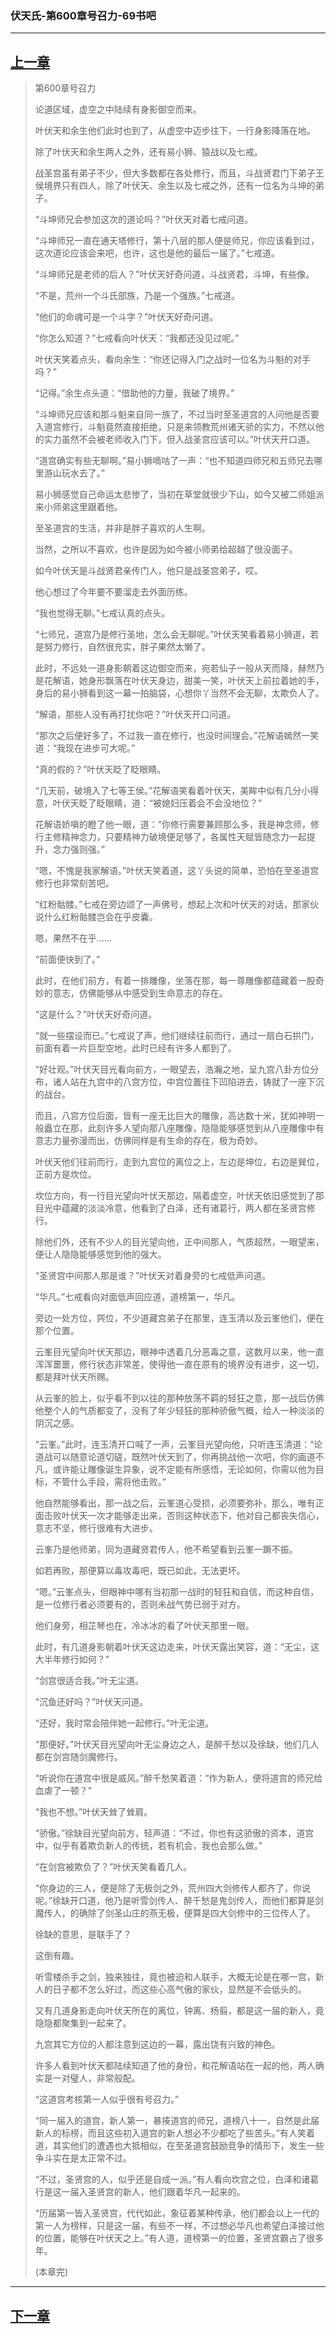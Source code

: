 ### 伏天氏-第600章号召力-69书吧

--------
[上一章](./a10bc5c09b3831807ba00c1d0d2a0498.md)
--------


>
>
>
>第600章号召力
>
>论道区域，虚空之中陆续有身影御空而来。
>
>叶伏天和余生他们此时也到了，从虚空中迈步往下，一行身影降落在地。
>
>除了叶伏天和余生两人之外，还有易小狮、猿战以及七戒。
>
>战圣宫虽有弟子不少，但大多数都在各处修行，而且，斗战贤君门下弟子王侯境界只有四人，除了叶伏天、余生以及七戒之外，还有一位名为斗坤的弟子。
>
>“斗坤师兄会参加这次的道论吗？”叶伏天对着七戒问道。
>
>“斗坤师兄一直在通天塔修行，第十八层的那人便是师兄，你应该看到过，这次道论应该会来吧，也许，这也是他的最后一届了。”七戒道。
>
>“斗坤师兄是老师的后人？”叶伏天好奇问道，斗战贤君，斗坤，有些像。
>
>“不是，荒州一个斗氏部族，乃是一个强族。”七戒道。
>
>“他们的命魂可是一个斗字？”叶伏天好奇问道。
>
>“你怎么知道？”七戒看向叶伏天：“我都还没见过呢。”
>
>叶伏天笑着点头，看向余生：“你还记得入门之战时一位名为斗魁的对手吗？”
>
>“记得。”余生点头道：“借助他的力量，我破了境界。”
>
>“斗坤师兄应该和那斗魁来自同一族了，不过当时至圣道宫的人问他是否要入道宫修行，斗魁竟然直接拒绝，只是来领教荒州诸天骄的实力，不然以他的实力虽然不会被老师收入门下，但入战圣宫应该可以。”叶伏天开口道。
>
>“道宫确实有些无聊啊。”易小狮嘀咕了一声：“也不知道四师兄和五师兄去哪里游山玩水去了。”
>
>易小狮感觉自己命运太悲惨了，当初在草堂就很少下山，如今又被二师姐派来小师弟这里跟着他。
>
>至圣道宫的生活，并非是胖子喜欢的人生啊。
>
>当然，之所以不喜欢，也许是因为如今被小师弟给超越了很没面子。
>
>如今叶伏天是斗战贤君亲传门人，他只是战圣宫弟子，哎。
>
>他心想过了今年要不要溜走去外面历练。
>
>“我也觉得无聊。”七戒认真的点头。
>
>“七师兄，道宫乃是修行圣地，怎么会无聊呢。”叶伏天笑看着易小狮道，若是努力修行，自然很充实，胖子果然太懒了。
>
>此时，不远处一道身影朝着这边御空而来，宛若仙子一般从天而降，赫然乃是花解语，她身形飘落在叶伏天身边，甜美一笑，叶伏天上前拉着她的手，身后的易小狮看到这一幕一拍脑袋，心想你丫当然不会无聊，太欺负人了。
>
>“解语，那些人没有再打扰你吧？”叶伏天开口问道。
>
>“那次之后便好多了，不过我一直在修行，也没时间理会。”花解语嫣然一笑道：“我现在进步可大呢。”
>
>“真的假的？”叶伏天眨了眨眼睛。
>
>“几天前，破境入了七等王侯。”花解语笑看着叶伏天，美眸中似有几分小得意，叶伏天眨了眨眼睛，道：“被媳妇压着会不会没地位？”
>
>花解语娇嗔的瞪了他一眼，道：“你修行需要兼顾那么多，我是神念师，修行主修精神念力，只要精神力破境便足够了，各属性天赋皆随念力一起提升，念力强则强。”
>
>“嗯，不愧是我家解语。”叶伏天笑着道，这丫头说的简单，恐怕在至圣道宫修行也非常刻苦吧。
>
>“红粉骷髅。”七戒在旁边颂了一声佛号，想起上次和叶伏天的对话，那家伙说什么红粉骷髅岂会在乎皮囊。
>
>嗯，果然不在乎……
>
>“前面便快到了。”
>
>此时，在他们前方，有着一排雕像，坐落在那，每一尊雕像都蕴藏着一股奇妙的意志，仿佛能够从中感受到生命意志的存在。
>
>“这是什么？”叶伏天好奇问道。
>
>“就一些摆设而已。”七戒说了声，他们继续往前而行，通过一扇白石拱门，前面有着一片巨型空地，此时已经有许多人都到了。
>
>“好壮观。”叶伏天目光看向前方，一眼望去，浩瀚之地，呈九宫八卦方位分布，诸人站在九宫中的八宫方位，中宫位置往下凹陷进去，铸就了一座下沉的战台。
>
>而且，八宫方位后面，皆有一座无比巨大的雕像，高达数十米，犹如神明一般矗立在那，此刻许多人望向那八座雕像，隐隐能够感觉到从八座雕像中有意志力量弥漫而出，仿佛同样是有生命的存在，极为奇妙。
>
>叶伏天他们往前而行，走到九宫位的离位之上，左边是坤位，右边是巽位，正前方是坎位。
>
>坎位方向，有一行目光望向叶伏天那边，隔着虚空，叶伏天依旧感觉到了那目光中蕴藏的淡淡冷意，他看到了白泽，还有诸葛行，两人都在圣贤宫修行。
>
>除他们外，还有不少人的目光望向他，正中间那人，气质超然，一眼望来，便让人隐隐能够感觉到他的强大。
>
>“圣贤宫中间那人那是谁？”叶伏天对着身旁的七戒低声问道。
>
>“华凡。”七戒看向对面低声回应道，道榜第一，华凡。
>
>旁边一处方位，巺位，不少道藏宫弟子在那里，连玉清以及云峯他们，便在那个位置。
>
>云峯目光望向叶伏天那边，眼神中透着几分恶毒之意，这数月以来，他一直浑浑噩噩，修行状态非常差，使得他一直在原有的境界没有进步，这一切，都是拜叶伏天所赐。
>
>从云峯的脸上，似乎看不到以往的那种放荡不羁的轻狂之意，那一战后仿佛他整个人的气质都变了，没有了年少轻狂的那种骄傲气概，给人一种淡淡的阴沉之感。
>
>“云峯。”此时，连玉清开口喊了一声，云峯目光望向他，只听连玉清道：“论道战可以随意论道切磋，既然叶伏天到了，你再挑战他一次吧，你的画道不凡，或许能让雕像诞生异象，说不定能有所感悟，无论如何，你需以他为目标，不管什么手段，需将他击败。”
>
>他自然能够看出，那一战之后，云峯道心受损，必须要弥补，那么，唯有正面击败叶伏天一次才能够走出来，否则这种状态下，他对自己都丧失信心，意志不坚，修行很难有大进步。
>
>云峯乃是他师弟，同为道藏贤君传人，他不希望看到云峯一蹶不振。
>
>如若再败，那便算以毒攻毒吧，既已如此，无法更坏。
>
>“嗯。”云峯点头，但眼神中哪有当初那一战时的轻狂和自信，而这种自信，是一位修行者必须要有的，否则未战气势已弱于对方。
>
>他们身旁，相芷琴也在，冷冰冰的看了叶伏天那里一眼。
>
>此时，有几道身影朝着叶伏天这边走来，叶伏天露出笑容，道：“无尘，这大半年修行如何？”
>
>“剑宫很适合我。”叶无尘道。
>
>“沉鱼还好吗？”叶伏天问道。
>
>“还好，我时常会陪伴她一起修行。”叶无尘道。
>
>“那便好。”叶伏天目光望向叶无尘身边之人，是醉千愁以及徐缺，他们几人都在剑宫随剑魔修行。
>
>“听说你在道宫中很是威风。”醉千愁笑着道：“作为新人，便将道宫的师兄给血虐了一顿？”
>
>“我也不想。”叶伏天耸了耸肩。
>
>“骄傲。”徐缺目光望向前方，轻声道：“不过，你也有这骄傲的资本，道宫中，似乎有着欺负新人的传统，若有机会，我也会那么做。”
>
>“在剑宫被欺负了？”叶伏天笑看着几人。
>
>“你身边的三人，便是除了无极剑之外，荒州四大剑修传人都齐了，你说呢。”徐缺开口道，他乃是听雪剑传人、醉千愁是鬼剑传人，而他们都算是剑魔传人，的确除了剑圣山庄的燕无极，便算是四大剑修中的三位传人了。
>
>徐缺的意思，是联手了？
>
>这倒有趣。
>
>听雪楼杀手之剑，独来独往，竟也被迫和人联手，大概无论是在哪一宫，新人的日子都不怎么好过，而这些心高气傲的家伙，显然是不会低头的。
>
>又有几道身影走向叶伏天所在的离位，钟离、杨翦，都是这一届的新人，竟隐隐都聚集到一起来了。
>
>九宫其它方位的人都注意到这边的一幕，露出饶有兴致的神色。
>
>许多人看到叶伏天都陆续知道了他的身份，和花解语站在一起的他，两人确实是一对璧人，非常般配。
>
>“这道宫考核第一人似乎很有号召力。”
>
>“同一届入的道宫，新人第一，暴揍道宫的师兄，道榜八十一，自然是此届新人的标榜，而且这些初入道宫的新人想必不少都吃了些苦头。”有人笑着道，其实他们的遭遇也大抵相似，在至圣道宫鼓励竞争的情形下，发生一些争斗实在是太正常不过。
>
>“不过，圣贤宫的人，似乎还是自成一派。”有人看向坎宫之位，白泽和诸葛行是这一届入圣贤宫的新人，他们跟着华凡一起来的。
>
>“历届第一皆入圣贤宫，代代如此，象征着某种传承，他们都会以上一代的第一人为榜样，只是这一届，有些不一样，不过想必华凡也希望白泽接过他的位置，能够在叶伏天之上。”有人道，道榜第一的位置，圣贤宫霸占了很多年。
>
>(本章完)
>
>

--------
[下一章](./0795e4e37e557c6f53719f0690c4a1e0.md)
--------
